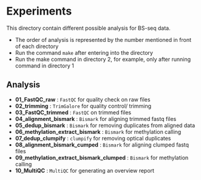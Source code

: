 # Experiments

This directory contain different possible analysis for BS-seq data.

- The order of analysis is represented by the number mentioned in front of each directory
- Run the command `make` after entering into the directory
- Run the make command in directory 2, for example, only after running command in directory 1

## Analysis
- **01_FastQC_raw** : `FastQC` for quality check on raw files
- **02_trimming** : `TrimGalore` for quality control/ trimming
- **03_FastQC_trimmed** : `FastQC` on trimmed files
- **04_alignment_bismark** : `Bismark` for aligning trimmed fastq files
- **05_dedup_bismark** : `Bismark` for removing duplicates from aligned data
- **06_methylation_extract_bismark** : `Bismark` for methylation calling
- **07_dedup_clumpify** : `clumpify` for removing optical duplicates
- **08_alignment_bismark_cumped** : `Bismark` for aligning clumped fastq files
- **09_methylation_extract_bismark_clumped** : `Bismark` for methylation calling
- **10_MultiQC** : `MultiQC` for generating an overview report
